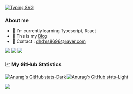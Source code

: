[![Typing SVG](https://readme-typing-svg.demolab.com?font=Balsamiq+Sans&pause=5000&color=F7C611&center=true&repeat=false&width=435&lines=Hello!+I'm+Oheun)](https://git.io/typing-svg)

### About me

- 🌱 I'm currently learning Typescript, React
- 🤙 This is my [Blog](https://oncode.tistory.com/)
- 💬 Contact : dhdms8696@naver.com

![](https://img.shields.io/badge/Javascript-F7DF1E?style=flat&logo=javascript&logoColor=white)
![](https://img.shields.io/badge/Typescript-3178C6?style=flat&logo=typescript&logoColor=white)
![](https://img.shields.io/badge/React-61DAFB?style=flat&logo=React&logoColor=white)

### 📈 My GitHub Statistics
[![Anurag's GitHub stats-Dark](https://github-readme-stats.vercel.app/api?username=dorrion&show_icons=true&theme=dark#gh-dark-mode-only)](https://github.com/anuraghazra/github-readme-stats#gh-dark-mode-only)
[![Anurag's GitHub stats-Light](https://github-readme-stats.vercel.app/api?username=dorrion&show_icons=true&theme=default#gh-light-mode-only)](https://github.com/anuraghazra/github-readme-stats#gh-light-mode-only)</td>


![](https://github-profile-summary-cards.vercel.app/api/cards/profile-details?username=dorrion&theme=nord_dark)
